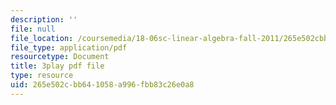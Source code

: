 ```yaml
---
description: ''
file: null
file_location: /coursemedia/18-06sc-linear-algebra-fall-2011/265e502cbb641058a996fbb83c26e0a8_QVKj3LADCnA.pdf
file_type: application/pdf
resourcetype: Document
title: 3play pdf file
type: resource
uid: 265e502c-bb64-1058-a996-fbb83c26e0a8
---
```

